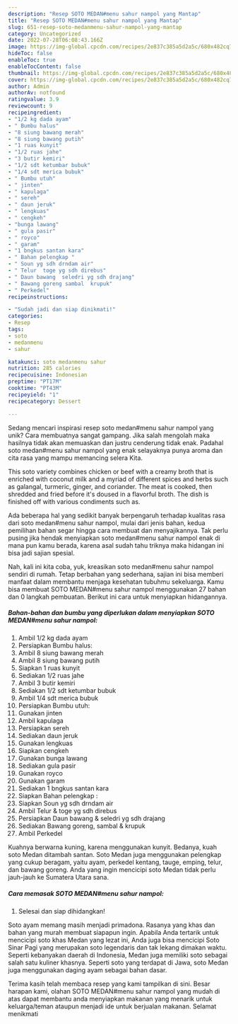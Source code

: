 ```yaml
---
description: "Resep SOTO MEDAN#menu sahur nampol yang Mantap"
title: "Resep SOTO MEDAN#menu sahur nampol yang Mantap"
slug: 651-resep-soto-medanmenu-sahur-nampol-yang-mantap
category: Uncategorized
date: 2022-07-28T06:08:43.166Z
image: https://img-global.cpcdn.com/recipes/2e837c385a5d2a5c/680x482cq70/soto-medanmenu-sahur-nampol-foto-resep-utama.jpg
hideToc: false
enableToc: true
enableTocContent: false
thumbnail: https://img-global.cpcdn.com/recipes/2e837c385a5d2a5c/680x482cq70/soto-medanmenu-sahur-nampol-foto-resep-utama.jpg
cover: https://img-global.cpcdn.com/recipes/2e837c385a5d2a5c/680x482cq70/soto-medanmenu-sahur-nampol-foto-resep-utama.jpg
author: Admin
authorAv: notfound
ratingvalue: 3.9
reviewcount: 9
recipeingredient:
- "1/2 kg dada ayam"
- " Bumbu halus"
- "8 siung bawang merah"
- "8 siung bawang putih"
- "1 ruas kunyit"
- "1/2 ruas jahe"
- "3 butir kemiri"
- "1/2 sdt ketumbar bubuk"
- "1/4 sdt merica bubuk"
- " Bumbu utuh"
- " jinten"
- " kapulaga"
- " sereh"
- " daun jeruk"
- " lengkuas"
- " cengkeh"
- "bunga lawang"
- " gula pasir"
- " royco"
- " garam"
- "1 bngkus santan kara"
- " Bahan pelengkap "
- " Soun yg sdh drndam air"
- " Telur  toge yg sdh direbus"
- " Daun bawang  seledri yg sdh drajang"
- " Bawang goreng sambal  krupuk"
- " Perkedel"
recipeinstructions:

- "Sudah jadi dan siap dinikmati!"
categories:
- Resep
tags:
- soto
- medanmenu
- sahur

katakunci: soto medanmenu sahur 
nutrition: 285 calories
recipecuisine: Indonesian
preptime: "PT17M"
cooktime: "PT43M"
recipeyield: "1"
recipecategory: Dessert

---
```





Sedang mencari inspirasi resep soto medan#menu sahur nampol yang unik? Cara membuatnya sangat gampang. Jika salah mengolah maka hasilnya tidak akan memuaskan dan justru cenderung tidak enak. Padahal soto medan#menu sahur nampol yang enak selayaknya punya aroma dan cita rasa yang mampu memancing selera Kita.





This soto variety combines chicken or beef with a creamy broth that is enriched with coconut milk and a myriad of different spices and herbs such as galangal, turmeric, ginger, and coriander. The meat is cooked, then shredded and fried before it&#39;s doused in a flavorful broth. The dish is finished off with various condiments such as.

Ada beberapa hal yang sedikit banyak berpengaruh terhadap kualitas rasa dari soto medan#menu sahur nampol, mulai dari jenis bahan, kedua pemilihan bahan segar hingga cara membuat dan menyajikannya. Tak perlu pusing jika hendak menyiapkan soto medan#menu sahur nampol enak di mana pun kamu berada, karena asal sudah tahu triknya maka hidangan ini bisa jadi sajian spesial.






Nah, kali ini kita coba, yuk, kreasikan soto medan#menu sahur nampol sendiri di rumah. Tetap berbahan yang sederhana, sajian ini bisa memberi manfaat dalam membantu menjaga kesehatan tubuhmu sekeluarga. Kamu bisa membuat SOTO MEDAN#menu sahur nampol menggunakan 27 bahan dan 0 langkah pembuatan. Berikut ini cara untuk menyiapkan hidangannya.

<!--inarticleads1-->

##### Bahan-bahan dan bumbu yang diperlukan dalam menyiapkan SOTO MEDAN#menu sahur nampol:

1. Ambil 1/2 kg dada ayam
1. Persiapkan  Bumbu halus:
1. Ambil 8 siung bawang merah
1. Ambil 8 siung bawang putih
1. Siapkan 1 ruas kunyit
1. Sediakan 1/2 ruas jahe
1. Ambil 3 butir kemiri
1. Sediakan 1/2 sdt ketumbar bubuk
1. Ambil 1/4 sdt merica bubuk
1. Persiapkan  Bumbu utuh:
1. Gunakan  jinten
1. Ambil  kapulaga
1. Persiapkan  sereh
1. Sediakan  daun jeruk
1. Gunakan  lengkuas
1. Siapkan  cengkeh
1. Gunakan bunga lawang
1. Sediakan  gula pasir
1. Gunakan  royco
1. Gunakan  garam
1. Sediakan 1 bngkus santan kara
1. Siapkan  Bahan pelengkap :
1. Siapkan  Soun yg sdh drndam air
1. Ambil  Telur &amp; toge yg sdh direbus
1. Persiapkan  Daun bawang &amp; seledri yg sdh drajang
1. Sediakan  Bawang goreng, sambal &amp; krupuk
1. Ambil  Perkedel


Kuahnya berwarna kuning, karena menggunakan kunyit. Bedanya, kuah soto Medan ditambah santan. Soto Medan juga menggunakan pelengkap yang cukup beragam, yaitu ayam, perkedel kentang, tauge, emping, telur, dan bawang goreng. Anda yang ingin mencicipi soto Medan tidak perlu jauh-jauh ke Sumatera Utara sana. 

<!--inarticleads2-->

##### Cara memasak SOTO MEDAN#menu sahur nampol:


1. Selesai dan siap dihidangkan!

Soto ayam memang masih menjadi primadona. Rasanya yang khas dan bahan yang murah membuat siapapun ingin. Apabila Anda tertarik untuk mencicipi soto khas Medan yang lezat ini, Anda juga bisa mencicipi Soto Sinar Pagi yang merupakan soto legendaris dan tak lekang dimakan waktu. Seperti kebanyakan daerah di Indonesia, Medan juga memiliki soto sebagai salah satu kuliner khasnya. Seperti soto yang terdapat di Jawa, soto Medan juga menggunakan daging ayam sebagai bahan dasar. 

Terima kasih telah membaca resep yang kami tampilkan di sini. Besar harapan kami, olahan SOTO MEDAN#menu sahur nampol yang mudah di atas dapat membantu anda menyiapkan makanan yang menarik untuk keluarga/teman ataupun menjadi ide untuk berjualan makanan. Selamat menikmati
